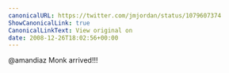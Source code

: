 ```yaml
---
canonicalURL: https://twitter.com/jmjordan/status/1079607374
ShowCanonicalLink: true
CanonicalLinkText: View original on
date: 2008-12-26T18:02:56+00:00
---
```

@amandiaz Monk arrived!!!
